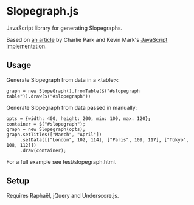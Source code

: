 # Slopegraph.js

JavaScript library for generating Slopegraphs.

Based on [an article](http://charliepark.org/slopegraphs/) by Charlie Park and Kevin Mark's [JavaScript implementation](https://github.com/kevinmarks/slopegraph).

## Usage

Generate Slopegraph from data in a \<table\>:

    graph = new SlopeGraph().fromTable($("#slopegraph table")).draw($("#slopegraph"))

Generate Slopegraph from data passed in manually:

    opts = {width: 400, height: 200, min: 100, max: 120};
    container = $("#slopegraph");
    graph = new Slopegraph(opts);
    graph.setTitles(["March", "April"])
         .setData([["London", 102, 114], ["Paris", 109, 117], ["Tokyo", 108, 112]])
         .draw(container);

For a full example see test/slopegraph.html.

## Setup

Requires Raphaël, jQuery and Underscore.js.

